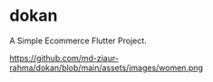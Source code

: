# dokan

A Simple Ecommerce Flutter Project.

https://github.com/md-ziaur-rahma/dokan/blob/main/assets/images/women.png


